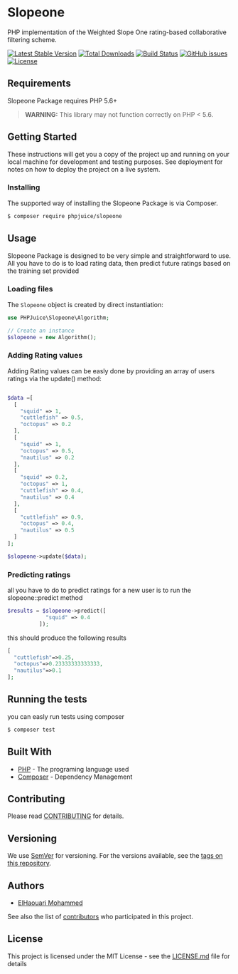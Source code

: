 # Slopeone

PHP implementation of the Weighted Slope One rating-based collaborative filtering scheme.

[![Latest Stable Version](https://poser.pugx.org/phpjuice/slopeone/v/stable)](https://github.com/PHPJuice/slopeone/releases/latest)
[![Total Downloads](https://poser.pugx.org/phpjuice/slopeone/downloads)](https://packagist.org/packages/phpjuice/slopeone)
[![Build Status](https://travis-ci.org/PHPJuice/slopeone.svg?branch=master)](https://travis-ci.org/PHPJuice/slopeone)
[![GitHub issues](https://img.shields.io/github/issues/PHPJuice/slopeone.svg)](https://github.com/PHPJuice/slopeone/issues)
[![License](https://poser.pugx.org/phpjuice/slopeone/license)](https://github.com/PHPJuice/slopeone/blob/master/LICENSE)

## Requirements

Slopeone Package requires PHP 5.6+

> **WARNING:** This library may not function correctly on PHP < 5.6.

## Getting Started

These instructions will get you a copy of the project up and running on your local machine for development and testing purposes. See deployment for notes on how to deploy the project on a live system.

### Installing

The supported way of installing the Slopeone Package is via Composer.

```sh
$ composer require phpjuice/slopeone
```

## Usage

Slopeone Package is designed to be very simple and straightforward to use. All you have to do is to load rating data, then predict future ratings based on the training set provided

### Loading files

The `Slopeone` object is created by direct instantiation:

```php
use PHPJuice\Slopeone\Algorithm;

// Create an instance
$slopeone = new Algorithm();

```

### Adding Rating values

Adding Rating values can be easly done by providing an array of users ratings via the update() method:

```php

$data =[
  [
    "squid" => 1,
    "cuttlefish" => 0.5,
    "octopus" => 0.2
  ],
  [
    "squid" => 1,
    "octopus" => 0.5,
    "nautilus" => 0.2
  ],
  [
    "squid" => 0.2,
    "octopus" => 1,
    "cuttlefish" => 0.4,
    "nautilus" => 0.4
  ],
  [
    "cuttlefish" => 0.9,
    "octopus" => 0.4,
    "nautilus" => 0.5
  ]
];

$slopeone->update($data);

```

### Predicting ratings

all you have to do to predict ratings for a new user is to run the slopeone::predict method

```php
$results = $slopeone->predict([
            "squid" => 0.4
          ]);
```

this should produce the following results

```php
[
  "cuttlefish"=>0.25,
  "octopus"=>0.23333333333333,
  "nautilus"=>0.1
];
```

## Running the tests

you can easly run tests using composer

```bash
$ composer test
```

## Built With

- [PHP](http://www.php.net) - The programing language used
- [Composer](https://getcomposer.org) - Dependency Management

## Contributing

Please read [CONTRIBUTING](CONTRIBUTING.md) for details.

## Versioning

We use [SemVer](http://semver.org/) for versioning. For the versions available, see the [tags on this repository](https://github.com/PHPJuice/slopeone/tags).

## Authors

- [ElHaouari Mohammed](https://github.com/elhaouari-mohammed)

See also the list of [contributors](https://gitlab.com/opencf/opencf/graphs/master) who participated in this project.

## License

This project is licensed under the MIT License - see the [LICENSE.md](./LICENSE) file for details
